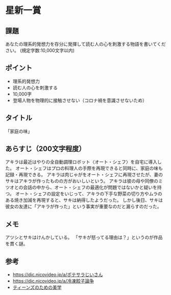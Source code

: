 # 星新一賞

## 課題

あなたの理系的発想力を存分に発揮して読む人の心を刺激する物語を書いてください。 (規定字数:10,000文字以内)

## ポイント

- 理系的発想力
- 読む人の心を刺激する
- 10,000字
- 登場人物を物理的に接触させない（コロナ禍を意識させないため）

## タイトル

「家庭の味」

## あらすじ（200文字程度）

アキラは最近はやりの全自動調理ロボット〈オート・シェフ〉を自宅に導入した。
オート・シェフはプロの料理人の手際を再現できると同時に、家庭の味も記録・再現できる。
アキラは肉じゃがをオート・シェフに再現させたが、妻のサキはアキラが作ったものの方がおいしいという。
アキラは彼の母や同僚のミツオとの会話の中から、オート・シェフの最適化が問題ではないかと疑いを持つ。
オート・シェフの設定をいじって、アキラの下手な野菜の切り方やムラのある焼き加減を再現すると、サキは納得したようだった。
しかし後日、サキは彼女の友達に「アキラが作った」という事実が重要なのだと漏らすのだった。

## メモ

アツシとサキはけんかしている。
「サキが怒ってる理由は？」というのが作品を貫く謎。

## 参考

- https://dic.nicovideo.jp/a/ポテサラじいさん
- https://dic.nicovideo.jp/a/冷凍餃子論争
- [ティーンズのための美学](https://chez-nous.typepad.jp/tanukinohirune/2020/08/teens.html)
